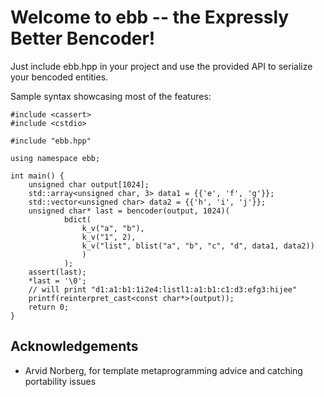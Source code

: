 Welcome to ebb -- the Expressly Better Bencoder!
================================================

Just include ebb.hpp in your project and use the provided API to serialize your bencoded entities.

Sample syntax showcasing most of the features:

	#include <cassert>
	#include <cstdio>
	
	#include "ebb.hpp"
	
	using namespace ebb;
	
	int main() {
		unsigned char output[1024];
		std::array<unsigned char, 3> data1 = {{'e', 'f', 'g'}};
		std::vector<unsigned char> data2 = {{'h', 'i', 'j'}};
		unsigned char* last = bencoder(output, 1024)(
				bdict(
					k_v("a", "b"),
					k_v("1", 2),
					k_v("list", blist("a", "b", "c", "d", data1, data2))
					)
				);
		assert(last);
		*last = '\0';
		// will print "d1:a1:b1:1i2e4:listl1:a1:b1:c1:d3:efg3:hijee"
		printf(reinterpret_cast<const char*>(output));
		return 0;
	}

Acknowledgements
----------------
* Arvid Norberg, for template metaprogramming advice and catching portability issues
